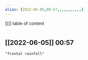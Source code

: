 ```yaml
---
alias: [2022-06-05,00:57,,,,,,,,,,,]
---
```

[[]]
table of content
```toc
```

[[2022-06-05]] 00:57
- 
```query
"frontal rainfall"
```